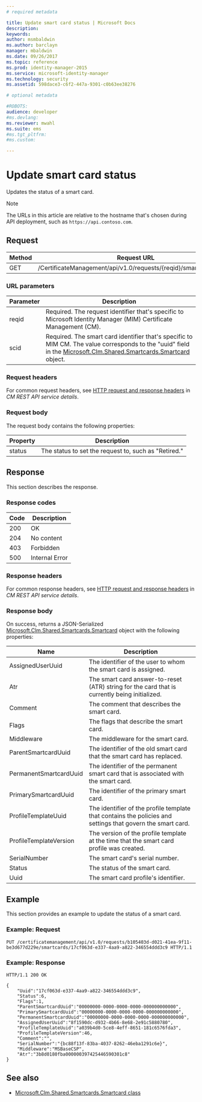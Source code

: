 ```yaml
---
# required metadata

title: Update smart card status | Microsoft Docs
description:
keywords:
author: msmbaldwin
ms.author: barclayn
manager: mbaldwin
ms.date: 09/26/2017
ms.topic: reference
ms.prod: identity-manager-2015
ms.service: microsoft-identity-manager
ms.technology: security
ms.assetid: 598dace3-c6f2-447a-9301-c0b63ee38276

# optional metadata

#ROBOTS:
audience: developer
#ms.devlang:
ms.reviewer: mwahl
ms.suite: ems
#ms.tgt_pltfrm:
#ms.custom:

---
```


# Update smart card status
Updates the status of a smart card.

>[!NOTE]
>The URLs in this article are relative to the hostname that's chosen during API deployment, such as `https://api.contoso.com`.

## Request

Method  |Request URL  
---------|---------
GET     |/CertificateManagement/api/v1.0/requests/{reqid}/smartcards/{scid}

### URL parameters

Parameter | Description
---------|------------
reqid | Required. The request identifier that's specific to Microsoft Identity Manager (MIM) Certificate Management (CM).
scid | Required. The smart card identifier that's specific to MIM CM. The value corresponds to the "uuid" field in the [Microsoft.Clm.Shared.Smartcards.Smartcard](http://msdn.microsoft.com/library/microsoft.clm.shared.smartcards.smartcard.aspx) object.

### Request headers
For common request headers, see [HTTP request and response headers](certificate-management-rest-api-service-details.md#http-request-and-response-headers) in *CM REST API service details*.

### Request body
The request body contains the following properties:

Property | Description
---------|-----------
status | The status to set the request to, such as "Retired."

## Response
This section describes the response.

### Response codes

Code  |Description  
---------|---------
200     | OK
204 | No content
403 | Forbidden
500 | Internal Error

### Response headers
For common response headers, see [HTTP request and response headers](certificate-management-rest-api-service-details.md#http-request-and-response-headers) in *CM REST API service details*.

### Response body
On success, returns a JSON-Serialized [Microsoft.Clm.Shared.Smartcards.Smartcard](http://msdn.microsoft.com/library/microsoft.clm.shared.smartcards.smartcard.aspx) object with the following properties:

Name | Description
-----|-----------
AssignedUserUuid | The identifier of the user to whom the smart card is assigned.
Atr | The smart card answer-to-reset (ATR) string for the card that is currently being initialized.
Comment | The comment that describes the smart card.
Flags | The flags that describe the smart card.
Middleware | The middleware for the smart card.
ParentSmartcardUuid | The identifier of the old smart card that the smart card has replaced.
PermanentSmartcardUuid | The identifier of the permanent smart card that is associated with the smart card.
PrimarySmartcardUuid | The identifier of the primary smart card.
ProfileTemplateUuid | The identifier of the profile template that contains the policies and settings that govern the smart card.
ProfileTemplateVersion | The version of the profile template at the time that the smart card profile was created.
SerialNumber | The smart card's serial number.
Status | The status of the smart card.
Uuid | The smart card profile's identifier.

## Example
This section provides an example to update the status of a smart card.

### Example: Request

```
PUT /certificatemanagement/api/v1.0/requests/b105403d-d021-41ea-9f11-be3d677d229e/smartcards/17cf063d-e337-4aa9-a822-346554ddd3c9 HTTP/1.1
```

### Example: Response

```
HTTP/1.1 200 OK

{
    "Uuid":"17cf063d-e337-4aa9-a822-346554ddd3c9",
    "Status":6,
    "Flags":1,
    "ParentSmartcardUuid":"00000000-0000-0000-0000-000000000000",
    "PrimarySmartcardUuid":"00000000-0000-0000-0000-000000000000",
    "PermanentSmartcardUuid":"00000000-0000-0000-0000-000000000000",
    "AssignedUserUuid":"8f1590dc-d932-4b66-8e68-2e91c5880780",
    "ProfileTemplateUuid":"a039b4d0-5ce8-4eff-8651-181c6576fda3",
    "ProfileTemplateVersion":46,
    "Comment":"",
    "SerialNumber":"{bc88f13f-83ba-4037-8262-46eba1291c6e}",
    "Middleware":"MSBaseCSP",
    "Atr":"3b8d0180fba000000397425446590301c8"
}
```       

## See also

- [Microsoft.Clm.Shared.Smartcards.Smartcard class](https://msdn.microsoft.com/library/microsoft.clm.shared.smartcards.smartcard.aspx)

